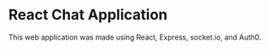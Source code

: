 # React Chat Application

This web application was made using React, Express, socket.io, and Auth0.
